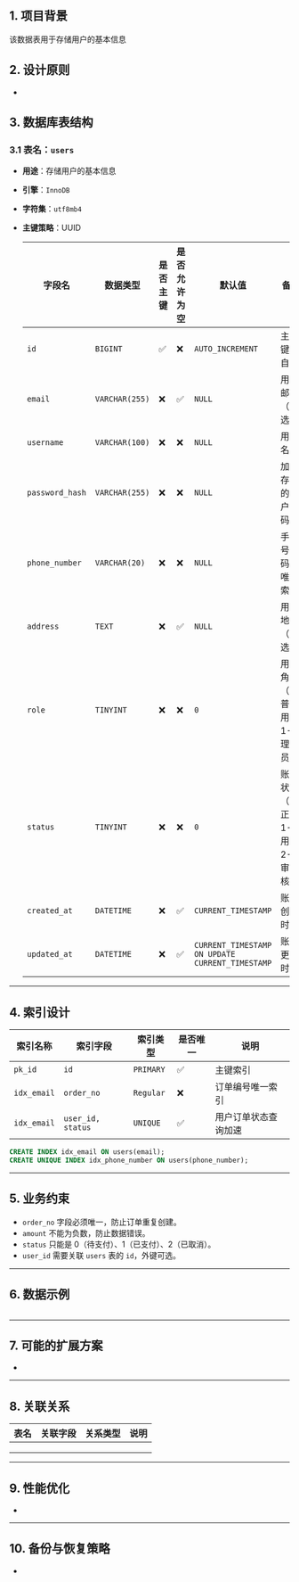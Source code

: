 ## **1. 项目背景**

该数据表用于存储用户的基本信息

## **2. 设计原则**

- 

## **3. 数据库表结构**

### **3.1 表名：`users`**

- **用途**：存储用户的基本信息

- **引擎**：`InnoDB` 

- **字符集**：`utf8mb4`

- **主键策略**：UUID

  | 字段名          | 数据类型       | 是否主键 | 是否允许为空 | 默认值                                          | 备注                                 |
  | --------------- | -------------- | -------- | ------------ | ----------------------------------------------- | ------------------------------------ |
  | `id`            | `BIGINT`       | ✅        | ❌            | `AUTO_INCREMENT`                                | 主键，自增                           |
  | `email`         | `VARCHAR(255)` | ❌        | ✅            | `NULL`                                          | 用户邮箱（可选）                     |
  | `username`      | `VARCHAR(100)` | ❌        | ❌            | `NULL`                                          | 用户名                               |
  | `password_hash` | `VARCHAR(255)` | ❌        | ❌            | `NULL`                                          | 加密存储的用户密码                   |
  | `phone_number`  | `VARCHAR(20)`  | ❌        | ❌            | `NULL`                                          | 手机号码，唯一索引                   |
  | `address`       | `TEXT`         | ❌        | ✅            | `NULL`                                          | 用户地址（可选）                     |
  | `role`          | `TINYINT`      | ❌        | ❌            | `0`                                             | 用户角色（0-普通用户, 1-管理员）     |
  | `status`        | `TINYINT`      | ❌        | ❌            | `0`                                             | 账户状态（0-正常, 1-禁用, 2-待审核） |
  | `created_at`    | `DATETIME`     | ❌        | ✅            | `CURRENT_TIMESTAMP`                             | 账户创建时间                         |
  | `updated_at`    | `DATETIME`     | ❌        | ✅            | `CURRENT_TIMESTAMP ON UPDATE CURRENT_TIMESTAMP` | 账户更新时间                         |

------

## **4. 索引设计**

| **索引名称** | **索引字段**      | **索引类型** | **是否唯一** | **说明**             |
| ------------ | ----------------- | ------------ | ------------ | -------------------- |
| `pk_id`      | `id`              | `PRIMARY`    | ✅            | 主键索引             |
| `idx_email`  | `order_no`        | `Regular`    | ❌            | 订单编号唯一索引     |
| `idx_email`  | `user_id, status` | `UNIQUE`     | ✅            | 用户订单状态查询加速 |

```sql
CREATE INDEX idx_email ON users(email);
CREATE UNIQUE INDEX idx_phone_number ON users(phone_number);
```

------

## **5. 业务约束**

- `order_no` 字段必须唯一，防止订单重复创建。
- `amount` 不能为负数，防止数据错误。
- `status` 只能是 0（待支付）、1（已支付）、2（已取消）。
- `user_id` 需要关联 `users` 表的 `id`，外键可选。

------

## **6. 数据示例**

```sql

```

------

## **7. 可能的扩展方案**

- 

------

## **8. 关联关系**

| **表名** | **关联字段** | **关系类型** | **说明** |
| -------- | ------------ | ------------ | -------- |
|          |              |              |          |
|          |              |              |          |
|          |              |              |          |

------

## **9. 性能优化**

- 

------

## **10. 备份与恢复策略**

- 